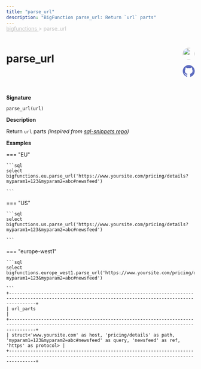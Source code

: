 ```yaml
---
title: "parse_url"
description: "BigFunction parse_url: Return `url` parts"
---
```


<span style="color: silver; position: relative; top: -1rem">
  <a href=".." style="color: silver">bigfunctions </a> > parse_url
</span>

# parse_url


<div style="position: relative; top: -4rem; margin-bottom:  -2rem; text-align: right; z-index: 9999;">
  
  <a href="https://www.linkedin.com/in/taylorabrownlow/" title="Credits: Taylor Brownlow" target="_blank">
    <img src="https://miro.medium.com/v2/resize:fit:120/2*4lF1qiVAwcDkw1AfDY6KBQ.jpeg" width="32" style=" border-radius: 50% !important">
  </a>
  
  <a href="{REPO_URL}/tree/main/bigfunctions/parse_url.yaml" title="Edit on GitHub" target="_blank"><svg xmlns="http://www.w3.org/2000/svg" width="32" height="32" viewBox="0 0 24 24"><path fill="#5d6cc0" d="M12 0c-6.626 0-12 5.373-12 12 0 5.302 3.438 9.8 8.207 11.387.599.111.793-.261.793-.577v-2.234c-3.338.726-4.033-1.416-4.033-1.416-.546-1.387-1.333-1.756-1.333-1.756-1.089-.745.083-.729.083-.729 1.205.084 1.839 1.237 1.839 1.237 1.07 1.834 2.807 1.304 3.492.997.107-.775.418-1.305.762-1.604-2.665-.305-5.467-1.334-5.467-5.931 0-1.311.469-2.381 1.236-3.221-.124-.303-.535-1.524.117-3.176 0 0 1.008-.322 3.301 1.23.957-.266 1.983-.399 3.003-.404 1.02.005 2.047.138 3.006.404 2.291-1.552 3.297-1.23 3.297-1.23.653 1.653.242 2.874.118 3.176.77.84 1.235 1.911 1.235 3.221 0 4.609-2.807 5.624-5.479 5.921.43.372.823 1.102.823 2.222v3.293c0 .319.192.694.801.576 4.765-1.589 8.199-6.086 8.199-11.386 0-6.627-5.373-12-12-12z"/></svg></a>
</div>



**Signature** 
```
parse_url(url)
```

**Description**

Return `url` parts
*(inspired from [sql-snippets repo](https://github.com/count/sql-snippets/blob/main/bigquery/regex-parse-url.md))*





**Examples**













=== "EU"

    ```sql
    select bigfunctions.eu.parse_url('https://www.yoursite.com/pricing/details?myparam1=123&myparam2=abc#newsfeed')
    
    ```




=== "US"

    ```sql
    select bigfunctions.us.parse_url('https://www.yoursite.com/pricing/details?myparam1=123&myparam2=abc#newsfeed')
    
    ```




=== "europe-west1"

    ```sql
    select bigfunctions.europe_west1.parse_url('https://www.yoursite.com/pricing/details?myparam1=123&myparam2=abc#newsfeed')
    
    ```









<pre style="margin-top: -1rem;">
<code style="padding-top: 0px; padding-bottom: 0px;">+------------------------------------------------------------------------------------------------------------------------------------------------------+
| url_parts                                                                                                                                            |
+------------------------------------------------------------------------------------------------------------------------------------------------------+
| struct&lt;&#39;www.yoursite.com&#39; as host, &#39;pricing/details&#39; as path, &#39;myparam1=123&amp;myparam2=abc#newsfeed&#39; as query, &#39;newsfeed&#39; as ref, &#39;https&#39; as protocol&gt; |
+------------------------------------------------------------------------------------------------------------------------------------------------------+
</code>
</pre>









